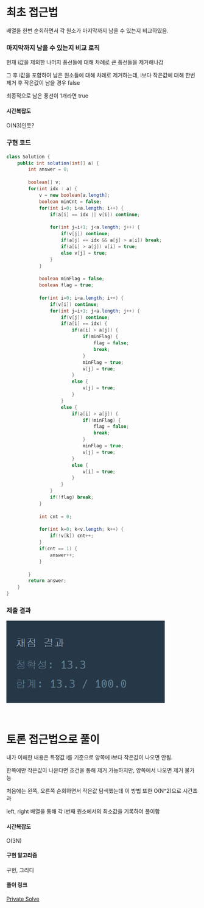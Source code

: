 # 최초 접근법
배열을 한번 순회하면서 각 원소가 마지막까지 남을 수 있는지 비교하였음.

### 마지막까지 남을 수 있는지 비교 로직
<p> 현재 i값을 제외한 나머지 풍선들에 대해 차례로 큰 풍선들을 제거해나감 </p>
<p> 그 후 i값을 포함하여 남은 원소들에 대해 차례로 제거하는데, i보다 작은값에 대해 한번 제거 후 작은값이 남을 경우 false</p>
<p> 최종적으로 남은 풍선이 1개라면 true </p>

#### 시간복잡도
<p> O(N3)인듯? </p>

### 구현 코드
```java
class Solution {
    public int solution(int[] a) {
        int answer = 0;
        
        boolean[] v;
        for(int idx : a) {
            v = new boolean[a.length];
            boolean minCnt = false;
            for(int i=0; i<a.length; i++) {
                if(a[i] == idx || v[i]) continue;
                
                for(int j=i+1; j<a.length; j++) {
                    if(v[j]) continue;
                    if(a[j] == idx && a[j] > a[i]) break;
                    if(a[i] > a[j]) v[i] = true;
                    else v[j] = true;
                }
            }
            
            boolean minFlag = false;
            boolean flag = true;
            
            for(int i=0; i<a.length; i++) {
                if(v[i]) continue;
                for(int j=i+1; j<a.length; j++) {
                    if(v[j]) continue;
                    if(a[i] == idx) {
                        if(a[i] > a[j]) {
                            if(minFlag) {
                                flag = false;
                                break;
                            }
                            minFlag = true;
                            v[j] = true;
                        }
                        else {
                            v[j] = true;
                        }
                    }
                    else {
                        if(a[i] > a[j]) {
                            if(!minFlag) {
                                flag = false;
                                break;
                            }
                            minFlag = true;
                            v[j] = true;
                        }
                        else {
                            v[i] = true;
                        }
                    }
                }
                if(!flag) break;
            }
            
            int cnt = 0;
            
            for(int k=0; k<v.length; k++) {
                if(!v[k]) cnt++;
            }
            if(cnt == 1) {
                answer++;
            }
            
        }
        return answer;
    }
}
```

### 제출 결과
![제출결과](./result.png)

<br>

# 토론 접근법으로 풀이
<p> 내가 이해한 내용은 특정값 i를 기준으로 양쪽에 i보다 작은값이 나오면 안됨.</p>
<p> 한쪽에만 작은값이 나온다면 조건을 통해 제거 가능하지만, 양쪽에서 나오면 제거 불가능 </p>
<p> 처음에는 왼쪽, 오른쪽 순회하면서 작은값 탐색했는데 이 방법 또한 O(N^2)으로 시간초과 </p>
<P> left, right 배열을 통해 각 i번째 원소에서의 최소값을 기록하여 풀이함 </P>

#### 시간복잡도
O(3N)

#### 구현 알고리즘
<p> 구현, 그리디 </p>

#### 풀이 링크

[Private Solve](https://github.com/The-Four-Error-Pickers/Algorithm-Study/tree/main/Private%20Solve/프로그래머스/68646.%20%ED%92%8D%EC%84%A0%20%ED%84%B0%ED%8A%B8%EB%A6%AC%EA%B8%B0/Be-HinD(Ryo)/2024-10-27T234758)

